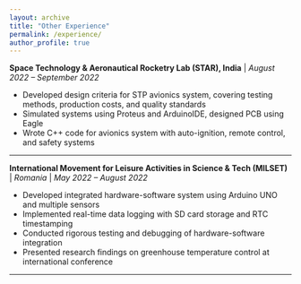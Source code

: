 ```yaml
---
layout: archive
title: "Other Experience"
permalink: /experience/
author_profile: true
---
```


**Space Technology & Aeronautical Rocketry Lab (STAR), India** | _August 2022 – September 2022_

- Developed design criteria for STP avionics system, covering testing methods, production costs, and quality standards
- Simulated systems using Proteus and ArduinoIDE, designed PCB using Eagle
- Wrote C++ code for avionics system with auto-ignition, remote control, and safety systems

---

**International Movement for Leisure Activities in Science & Tech (MILSET)** | _Romania_ | _May 2022 – August 2022_

- Developed integrated hardware-software system using Arduino UNO and multiple sensors
- Implemented real-time data logging with SD card storage and RTC timestamping
- Conducted rigorous testing and debugging of hardware-software integration
- Presented research findings on greenhouse temperature control at international conference

---
